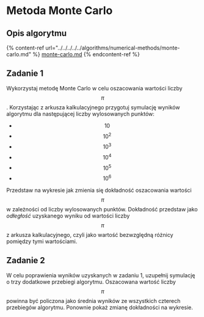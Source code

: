 # Metoda Monte Carlo

## Opis algorytmu

{% content-ref url="../../../../../algorithms/numerical-methods/monte-carlo.md" %}
[monte-carlo.md](../../../../../algorithms/numerical-methods/monte-carlo.md)
{% endcontent-ref %}

## Zadanie 1

Wykorzystaj metodę Monte Carlo w celu oszacowania wartości liczby $$\pi$$. Korzystając z arkusza kalkulacyjnego przygotuj symulację wyników algorytmu dla następującej liczby wylosowanych punktów:

- $$10$$
- $$10^2$$
- $$10^3$$
- $$10^4$$
- $$10^5$$
- $$10^6$$

Przedstaw na wykresie jak zmienia się dokładność oszacowania wartości $$\pi$$ w zależności od liczby wylosowanych punktów. Dokładność przedstaw jako *odłegłość* uzyskanego wyniku od wartości liczby $$\pi$$ z arkusza kalkulacyjnego, czyli jako wartość bezwzględną różnicy pomiędzy tymi wartościami.

## Zadanie 2

W celu poprawienia wyników uzyskanych w zadaniu 1, uzupełnij symulację o trzy dodatkowe przebiegi algorytmu. Oszacowana wartość liczby $$\pi$$ powinna być policzona jako średnia wyników ze wszystkich czterech przebiegów algorytmu. Ponownie pokaż zmianę dokładności na wykresie.
